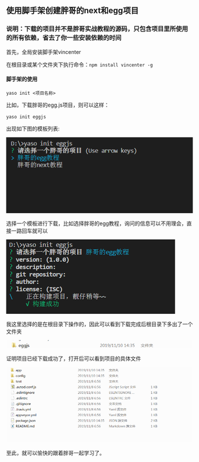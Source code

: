 ## 使用脚手架创建胖哥的next和egg项目
### 说明：下载的项目并不是胖哥实战教程的源码，只包含项目里所使用的所有依赖，省去了你一些安装依赖的时间

首先，全局安装脚手架vincenter

在根目录或某个文件夹下执行命令：`npm install vincenter -g`

#### 脚手架的使用
````
yaso init <项目名称>

````
比如，下载胖哥的egg.js项目，则可以这样：
````
yaso init eggjs
````
出现如下图的模板列表:



![image](https://github.com/nuonuonuonuoyan/scaffold-tools/blob/master/images/init.png)





选择一个模板进行下载，比如选择胖哥的egg教程，询问的信息可以不用理会，直接一路回车就可以



![image](https://github.com/nuonuonuonuoyan/scaffold-tools/blob/master/images/download.png)




我这里选择的是在根目录下操作的，因此可以看到下载完成后根目录下多出了一个文件夹



![image](https://github.com/nuonuonuonuoyan/scaffold-tools/blob/master/images/eggjs.png)




证明项目已经下载成功了，打开后可以看到项目的具体文件



![image](https://github.com/nuonuonuonuoyan/scaffold-tools/blob/master/images/project.png)



至此，就可以愉快的跟着胖哥一起学习了。




